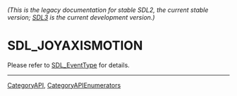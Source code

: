 ###### (This is the legacy documentation for stable SDL2, the current stable version; [SDL3](https://wiki.libsdl.org/SDL3/) is the current development version.)
# SDL_JOYAXISMOTION

Please refer to [SDL_EventType](SDL_EventType) for details.

----
[CategoryAPI](CategoryAPI), [CategoryAPIEnumerators](CategoryAPIEnumerators)

